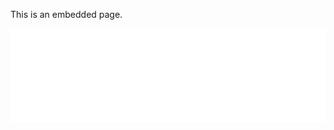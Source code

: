 This is an embedded page.

<iframe src="/project/WhiteBoxTesting/White-box Testing Report.html" width="100%" seamless allowfullscreen frameborder="0"></iframe>